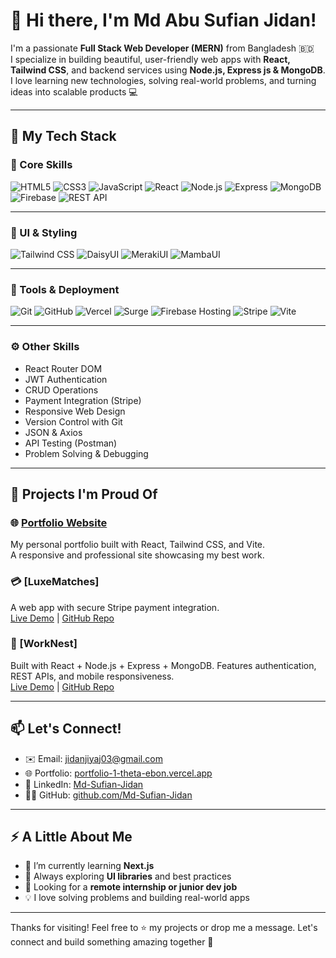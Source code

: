 # 👋 Hi there, I'm Md Abu Sufian Jidan!

I'm a passionate **Full Stack Web Developer (MERN)** from Bangladesh 🇧🇩  
I specialize in building beautiful, user-friendly web apps with **React, Tailwind CSS**, and backend services using **Node.js, Express js & MongoDB**.  
I love learning new technologies, solving real-world problems, and turning ideas into scalable products 💻

---

## 💼 My Tech Stack

### 🧠 Core Skills

![HTML5](https://img.shields.io/badge/-HTML5-E34F26?logo=html5&logoColor=fff&style=flat)
![CSS3](https://img.shields.io/badge/-CSS3-1572B6?logo=css3&logoColor=fff&style=flat)
![JavaScript](https://img.shields.io/badge/-JavaScript-F7DF1E?logo=javascript&logoColor=000&style=flat)
![React](https://img.shields.io/badge/-React-61DAFB?logo=react&logoColor=000&style=flat)
![Node.js](https://img.shields.io/badge/-Node.js-339933?logo=node.js&logoColor=fff&style=flat)
![Express](https://img.shields.io/badge/-Express.js-000000?logo=express&logoColor=fff&style=flat)
![MongoDB](https://img.shields.io/badge/-MongoDB-47A248?logo=mongodb&logoColor=fff&style=flat)
![Firebase](https://img.shields.io/badge/-Firebase-FFCA28?logo=firebase&logoColor=000&style=flat)
![REST API](https://img.shields.io/badge/-REST%20API-02569B?logo=fastapi&logoColor=fff&style=flat)

---

### 🎨 UI & Styling

![Tailwind CSS](https://img.shields.io/badge/-Tailwind%20CSS-38B2AC?logo=tailwind-css&logoColor=fff&style=flat)
![DaisyUI](https://img.shields.io/badge/-DaisyUI-3B82F6?style=flat&logoColor=white)
![MerakiUI](https://img.shields.io/badge/-MerakiUI-9333EA?style=flat)
![MambaUI](https://img.shields.io/badge/-MambaUI-6D28D9?style=flat)

---

### 🔧 Tools & Deployment

![Git](https://img.shields.io/badge/-Git-F05032?logo=git&logoColor=fff&style=flat)
![GitHub](https://img.shields.io/badge/-GitHub-181717?logo=github&logoColor=fff&style=flat)
![Vercel](https://img.shields.io/badge/-Vercel-000000?logo=vercel&logoColor=fff&style=flat)
![Surge](https://img.shields.io/badge/-Surge-000000?style=flat)
![Firebase Hosting](https://img.shields.io/badge/-Firebase%20Hosting-FF6F00?logo=firebase&logoColor=fff&style=flat)
![Stripe](https://img.shields.io/badge/-Stripe-635BFF?logo=stripe&logoColor=fff&style=flat)
![Vite](https://img.shields.io/badge/-Vite-646CFF?logo=vite&logoColor=fff&style=flat)

---

### ⚙️ Other Skills

- React Router DOM
- JWT Authentication
- CRUD Operations
- Payment Integration (Stripe)
- Responsive Web Design
- Version Control with Git
- JSON & Axios
- API Testing (Postman)
- Problem Solving & Debugging

---

## 🚀 Projects I'm Proud Of

### 🌐 [Portfolio Website](https://portfolio-1-theta-ebon.vercel.app)
My personal portfolio built with React, Tailwind CSS, and Vite.  
A responsive and professional site showcasing my best work.

### 💳 [LuxeMatches]
A web app with secure Stripe payment integration.  
[Live Demo](https://luxe-matches-client.vercel.app/) | [GitHub Repo](https://github.com/Md-Sufian-Jidan/luxe-matches-client)

### 📲 [WorkNest]
Built with React + Node.js + Express + MongoDB. Features authentication, REST APIs, and mobile responsiveness.  
[Live Demo](https://work-nest-client.web.app/) | [GitHub Repo](https://github.com/Md-Sufian-Jidan/work-nest-client)

---

## 📫 Let's Connect!

- ✉️ Email: jidanjiyaj03@gmail.com  
- 🌐 Portfolio: [portfolio-1-theta-ebon.vercel.app](https://portfolio-1-theta-ebon.vercel.app)
- 💼 LinkedIn: [Md-Sufian-Jidan](https://www.linkedin.com/in/md-abu-sufian-jidan/)
- 🧑‍💻 GitHub: [github.com/Md-Sufian-Jidan](https://github.com/Md-Sufian-Jidan)

---

## ⚡ A Little About Me

- 🌱 I’m currently learning **Next.js**
- 🧠 Always exploring **UI libraries** and best practices
- 🤝 Looking for a **remote internship or junior dev job**
- 💡 I love solving problems and building real-world apps

---

Thanks for visiting! Feel free to ⭐ my projects or drop me a message. Let's connect and build something amazing together 🙌
